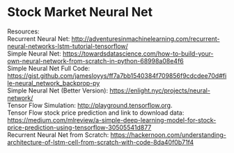 # Stock Market Neural Net
Resources:  
Recurrent Neural Net: http://adventuresinmachinelearning.com/recurrent-neural-networks-lstm-tutorial-tensorflow/  
Simple Neural Net: https://towardsdatascience.com/how-to-build-your-own-neural-network-from-scratch-in-python-68998a08e4f6  
Simple Neural Net Full Code: https://gist.github.com/jamesloyys/ff7a7bb1540384f709856f9cdcdee70d#file-neural_network_backprop-py  
Simple Neural Net (Better Version): https://enlight.nyc/projects/neural-network/  
Tensor Flow Simulation: http://playground.tensorflow.org.  
Tensor Flow stock price prediction and link to download data: https://medium.com/mlreview/a-simple-deep-learning-model-for-stock-price-prediction-using-tensorflow-30505541d877  
Recurrent Neural Net from Scratch: https://hackernoon.com/understanding-architecture-of-lstm-cell-from-scratch-with-code-8da40f0b71f4
